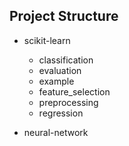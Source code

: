 ## Project Structure

- scikit-learn
  - classification
  - evaluation
  - example
  - feature_selection
  - preprocessing
  - regression   
  
- neural-network
